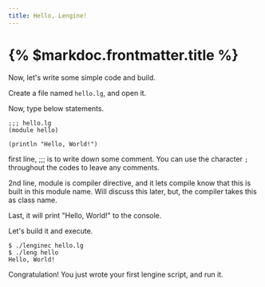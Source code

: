 ```yaml
---
title: Hello, Lengine!
---
```


# {% $markdoc.frontmatter.title %}

Now, let's write some simple code and build.

Create a file named `hello.lg`, and open it.

Now, type below statements.

```lengine
;;; hello.lg
(module hello)

(println "Hello, World!")
```

first line, ;;; is to write down some comment. You can use the character `;` throughout the codes to leave any comments.

2nd line, module is compiler directive, and it lets compile know that this is built in this module name. Will discuss this later, but, the compiler takes this as class name.

Last, it will print "Hello, World!" to the console.

Let's build it and execute.

```
$ ./lenginec hello.lg
$ ./leng hello
Hello, World!
```

Congratulation! You just wrote your first lengine script, and run it.